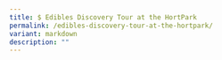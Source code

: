 ```yaml
---
title: $ Edibles Discovery Tour at the HortPark
permalink: /edibles-discovery-tour-at-the-hortpark/
variant: markdown
description: ""
---
```

